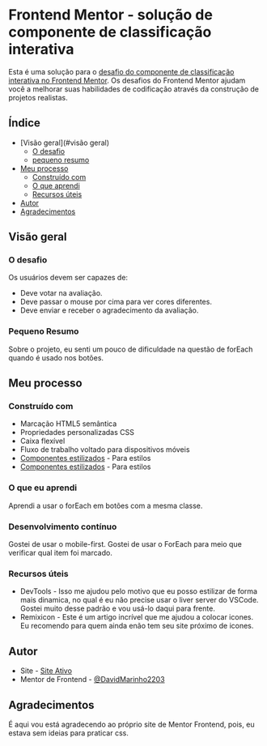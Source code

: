 # Frontend Mentor - solução de componente de classificação interativa

Esta é uma solução para o [desafio do componente de classificação interativa no Frontend Mentor](https://www.frontendmentor.io/challenges/interactive-rating-component-koxpeBUmI). Os desafios do Frontend Mentor ajudam você a melhorar suas habilidades de codificação através da construção de projetos realistas.

## Índice

- [Visão geral](#visão geral)
   - [O desafio](#o-desafio)
   - [pequeno resumo](#pequeno-resumo)
- [Meu processo](#meu-processo)
   - [Construído com](#construído-com)
   - [O que aprendi](#o-que-eu-aprendi)
   - [Recursos úteis](#recursos-úteis)
- [Autor](#autor)
- [Agradecimentos](#agradecimentos)

## Visão geral

### O desafio

Os usuários devem ser capazes de:

- Deve votar na avaliação.
- Deve passar o mouse por cima para ver cores diferentes.
- Deve enviar e receber o agradecimento da avaliação.

### Pequeno Resumo

Sobre o projeto, eu senti um pouco de dificuldade na questão de forEach quando é usado nos botões.

## Meu processo

### Construído com

- Marcação HTML5 semântica
- Propriedades personalizadas CSS
- Caixa flexível
- Fluxo de trabalho voltado para dispositivos móveis
- [Componentes estilizados](https://cdnjs.com/libraries/remixicon) - Para estilos
- [Componentes estilizados](https://remixicon.com/) - Para estilos

### O que eu aprendi

Aprendi a usar o forEach em botões com a mesma classe.

### Desenvolvimento contínuo

Gostei de usar o mobile-first.
Gostei de usar o ForEach para meio que verificar qual item foi marcado.

### Recursos úteis

- DevTools - Isso me ajudou pelo motivo que eu posso estilizar de forma mais dinamica, no qual é eu não precise usar o liver server do VSCode. Gostei muito desse padrão e vou usá-lo daqui para frente.
- Remixicon - Este é um artigo incrível que me ajudou a colocar icones. Eu recomendo para quem ainda enão tem seu site próximo de icones.

## Autor

- Site - [Site Ativo]()
- Mentor de Frontend - [@DavidMarinho2203](https://www.frontendmentor.io/profile/DavidMarinho2203)

## Agradecimentos

É aqui vou está agradecendo ao próprio site de Mentor Frontend, pois, eu estava sem ideias para praticar css.
